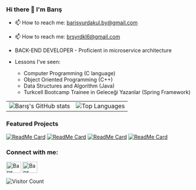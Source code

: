 ### Hi there 👋 I'm Barış

- 📫 How to reach me: barisyurdakul.by@gmail.com
- 📫 How to reach me: brsyrdkl6@gmail.com

- BACK-END DEVELOPER - Proficient in microservice architecture

- Lessons I've seen:
    - Computer Programming (C language)
    - Object Oriented Programming (C++)
    - Data Structures and Algorithm (Java)
    - Turkcell Bootcamp Trainee in Geleceği Yazanlar (Spring Framework)

<table>
  <tr>
    <td>
      <img src="https://github-readme-stats.vercel.app/api?username=Brsyrdkl&show_icons=true&theme=dark" alt="Barış's GitHub stats" />
    </td>
    <td>
      <img src="https://github-readme-stats.vercel.app/api/top-langs/?username=Brsyrdkl&layout=compact&theme=dark" alt="Top Languages" />
    </td>
  </tr>
</table>

### Featured Projects
[![ReadMe Card](https://github-readme-stats.vercel.app/api/pin/?username=Brsyrdkl&repo=rent-a-car-microservice&theme=dark)](https://github.com/Brsyrdkl/rent-a-car-microservice)
[![ReadMe Card](https://github-readme-stats.vercel.app/api/pin/?username=Brsyrdkl&repo=SYSTEM_PROGRAMMING-HW-S&theme=dark)](https://github.com/Brsyrdkl/SYSTEM_PROGRAMMING-HW-S)
[![ReadMe Card](https://github-readme-stats.vercel.app/api/pin/?username=Brsyrdkl&repo=e-commerce-microservice&theme=dark)](https://github.com/Brsyrdkl/e-commerce-microservice)
[![ReadMe Card](https://github-readme-stats.vercel.app/api/pin/?username=Brsyrdkl&repo=rent-a-car-project-monolith&theme=dark)](https://github.com/Brsyrdkl/turkcell-rent-a-car-project-monolith)

<h3 align="left">Connect with me:</h3>
<p align="left">
<a href="https://www.linkedin.com/in/bar%C4%B1%C5%9F-yurdakul-77b364174" target="blank"><img align="center" src="https://raw.githubusercontent.com/rahuldkjain/github-profile-readme-generator/master/src/images/icons/Social/linked-in-alt.svg" alt="Barış Yurdakul" height="30" width="40" /></a>
<a href="https://instagram.com/barisyurdakul" target="blank"><img align="center" src="https://raw.githubusercontent.com/rahuldkjain/github-profile-readme-generator/master/src/images/icons/Social/instagram.svg" alt="Barış Yurdakul" height="30" width="40" /></a>
</p>

![Visitor Count](https://komarev.com/ghpvc/?username=Brsyrdkl&color=blue)
